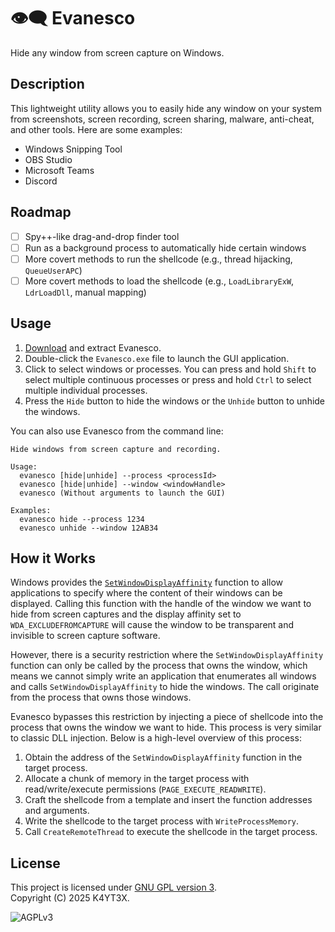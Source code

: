 # 👁️‍🗨️ Evanesco

Hide any window from screen capture on Windows.

## Description

This lightweight utility allows you to easily hide any window on your system from screenshots, screen recording, screen sharing, malware, anti-cheat, and other tools. Here are some examples:

- Windows Snipping Tool
- OBS Studio
- Microsoft Teams
- Discord

## Roadmap

- [ ] Spy++-like drag-and-drop finder tool
- [ ] Run as a background process to automatically hide certain windows
- [ ] More covert methods to run the shellcode (e.g., thread hijacking, `QueueUserAPC`)
- [ ] More covert methods to load the shellcode (e.g., `LoadLibraryExW`, `LdrLoadDll`, manual mapping)

## Usage

1. [Download](https://github.com/k4yt3x/Evanesco/releases) and extract Evanesco.
2. Double-click the `Evanesco.exe` file to launch the GUI application.
3. Click to select windows or processes. You can press and hold `Shift` to select multiple continuous processes or press and hold `Ctrl` to select multiple individual processes.
4. Press the `Hide` button to hide the windows or the `Unhide` button to unhide the windows.

You can also use Evanesco from the command line:

```console
Hide windows from screen capture and recording.

Usage:
  evanesco [hide|unhide] --process <processId>
  evanesco [hide|unhide] --window <windowHandle>
  evanesco (Without arguments to launch the GUI)

Examples:
  evanesco hide --process 1234
  evanesco unhide --window 12AB34
```

## How it Works

Windows provides the [`SetWindowDisplayAffinity`](https://learn.microsoft.com/en-us/windows/win32/api/winuser/nf-winuser-setwindowdisplayaffinity) function to allow applications to specify where the content of their windows can be displayed. Calling this function with the handle of the window we want to hide from screen captures and the display affinity set to `WDA_EXCLUDEFROMCAPTURE` will cause the window to be transparent and invisible to screen capture software.

However, there is a security restriction where the `SetWindowDisplayAffinity` function can only be called by the process that owns the window, which means we cannot simply write an application that enumerates all windows and calls `SetWindowDisplayAffinity` to hide the windows. The call originate from the process that owns those windows.

Evanesco bypasses this restriction by injecting a piece of shellcode into the process that owns the window we want to hide. This process is very similar to classic DLL injection. Below is a high-level overview of this process:

1. Obtain the address of the `SetWindowDisplayAffinity` function in the target process.
2. Allocate a chunk of memory in the target process with read/write/execute permissions (`PAGE_EXECUTE_READWRITE`).
3. Craft the shellcode from a template and insert the function addresses and arguments.
4. Write the shellcode to the target process with `WriteProcessMemory`.
5. Call `CreateRemoteThread` to execute the shellcode in the target process.

## License

This project is licensed under [GNU GPL version 3](https://www.gnu.org/licenses/gpl-3.0.txt).\
Copyright (C) 2025 K4YT3X.

![AGPLv3](https://www.gnu.org/graphics/gplv3-127x51.png)
